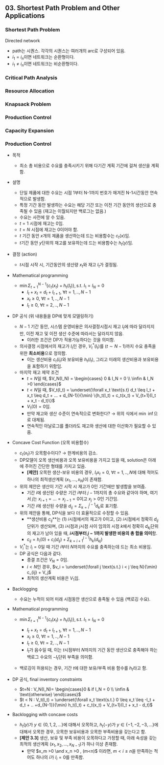 ## 03. Shortest Path Problem and Other Applications

### Shortest Path Problem

Directed network

- path는 시퀀스. 각각의 시퀀스는 여러개의 arc로 구성되어 있음.
- $i_1 = i_n$이면 네트워크는 순환형이다.
- $i_1 \neq i_n$이면 네트워크는 비순환형이다.

### Critical Path Analysis



### Resource Allocation



### Knapsack Problem



### Production Control



### Capacity Expansion



### Production Control

- 목적
  - 최소 총 비용으로 수요를 충족시키기 위해 다기간 계획 기간에 걸쳐 생산을 계획함.
- 설명
  - 단일 제품에 대한 수요는 시점 1부터 N-1까지 번호가 매겨진 N-1시간동안 연속적으로 발생함.
  - 특정 기간 동안 발생하는 수요는 해당 기간 또는 이전 기간 동안의 생산으로 충족될 수 있음 (재고는 이월되지만 백로그는 없음.)
  - 수요는 사전에 알 수 있음.
  - $t=1$ 시점에 재고는 0임.
  - $t=N$ 시점에 재고는 0이어야 함.
  - $t$ 기간 동안 $x$개의 제품을 생산하는데 드는 비용함수는 $c_t(x)$임.
  - $t$기간 동안 $y$단위의 재고를 보유하는데 드는 비용함수는  $h_t(y)$임.
- 결정 (action)
  - $t$시점 시작 시, 기간동안의  생산량 $x_t$와 재고 $I_t$가 결정됨.
- Mathematical programming 
  - $\min \Sigma^{N-1}_{t=1} \{c_t(x_t) + h_t(I_t)\}, \text{s.t.} \ I_1 = I_N = 0$
    - $I_t + x_t=d_t + I_{t+1}, \ \forall t = 1,..,N-1$
    - $x_t \geq 0, \ \forall t = 1,.. , N-1$
    - $I_t \geq 0, \ \forall t = 2,..,N-1$
- DP 공식 (위 내용들을 DP에 맞게 모델링하기)
  - $N-1$ 기간 동안, 시스템 운영비용은 의사결정시점시 재고 $I_t$에 따라 달라지지만, 이전 재고 및 이전 생산 수준에 따라서는 달라지지 않음.
    - 이러한 조건은 DP가 적용가능하다는 것을 의미함.
  - 의사결정 시점에서의 재고가 $I_t$인 경우, $V_t^*(I_t)$를 $(t \sim N-1)$까지 수요 충족을 위한 **최소비용**으로 정의함.
    - 이는 생산비용 $c_t(I_t)$와 보유비용 $h_t(I_t)$, 그리고 미래의 생산비용과 보유비용을 포함하기 위함임.
  - 마지막 재고 제약 조건 
    - $t=N$일 때, $V_N(I_N) = \begin{cases} 0 & I_N = 0 \\ \infin & I_N >0 \end{cases}$
    - $t<N$일 때, $V_t(I_t) = \underset{\forall x_t \text{s.t} d_t \leq I_t + x_t \leq d_t + ... + d_{N-1}}{\min} \{h_t(I_t) + c_t(x_t) + V_{t+1}(I_t + x_t - d_t)\}$
    - $V_1(0) = 0$임.
    - 만약 재고와 생산 수준이 연속적으로 변화한다? $\rightarrow$ 위의 식에서 $\min$ $\inf$으로 대체됨.
    - 연속적인 아날로그를 풀더라도 재고와 생산에 대한 이산화가 필요할 수 있음.
- Concave Cost Function (오목 비용함수)
  - $c_t(x_t)$가 오목함수이다? $\rightarrow$ 한계비용의 감소.
  - DP모델이 오목 생산비용과 오목 보유비용을 가지고 있을 때, solution은 아래에 주어진 간단한 형태를 가지고 있음.
    - **[제안]** 오목한 생산-보유 비용의 경우, $I_t x_t = 0, \ \forall t = 1,..,N$에 대해 적어도 하나의 최적생산계획 $(x_1, ..., x_N)$이 존재함.
  - 위의 제안은 생산이 기간 시작 시 재고가 0인 기간에만 발생함을 보여줌.
    - 기간 $i$에 생산된 수량은 기간 $i$부터 $j-1$까지의 총 수요와 같아야 하며, 여기서 $j$는 $x_{i+1}=...=x_{j-1}=0$이고 $x_j >0$인 기간임.
    - 기간 $i$에 생산된 수량을 $d_{ij} = \Sigma^{j-1}_{k=i}d_k$로 표기함.
  - 위의 제안을 통해, DP식을 보다 더 효율적으로 수정할 수 있음.
    - **생산비용 $c_{ij}$**는 (1) $i$시점에서의 재고가 0이고, (2) $i$시점에서 정확히 $d_{ij}$단위가 생산되며, (3) $i$시점과 $j$시점 사이 임의의 시점 $k$에서 정확히 $d_{kj}$단위의 재고가 남아 있을 때, **$i$시점부터 $j-1$까지 발생한 비용의 총 합을 의미**함.
    - $c_{ij} = h_i(0) + c_i(d_{ij}) + \Sigma^{j-1}_{k=i+1}h_k(d_{kj})$
  - $V^*_i$는 $I_i=0$일 때 기간 $i$부터 $N$까지의 수요를 충족하는데 드는 최소 비용임.
  - DP 공식은 다음과 같다.
    - 종결 조건은 $V_N = 0$임.
    - $i<N$인 경우, $v_i = \underset{\forall j \text{s.t.} i < j \leq N}{\min} c_{ij} + V_j$
    - 최적의 생산계획 비용은 $V_1$임.
- Backlogging
  - 수요는 누적이 되어 미래 시점동안 생산으로 충족될 수 있음 (백로깅 수요).

- Mathematical programming 

  - $\min \Sigma^{N-1}_{t=1} \{c_t(x_t) + h_t(I_t)\}, \text{s.t.} \ I_1 = I_N = 0$
    - $I_t + x_t=d_t + I_{t+1}, \ \forall t = 1,..,N-1$
    - $x_t \geq 0, \ \forall t = 1,.. , N-1$
    - $I_t \geq 0, \ \forall t = 2,..,N-1$
    - $I_t$가 음수일 때, 이는 $t$시점부터 $N$까지의 기간 동안 생산으로 충족해야 하는 백로그 수요의 $-I_t$단위 부족을 의미함.

  - 백로깅이 허용되는 경우, 기간 $t$에 대한 보유/부족 비용 함수를 $h_t$라고 함.

- DP 공식, final inventory constraints

  - $t=N : V_N(I_N)= \begin{cases}0 & if I_N = 0 \\ \infin & \text{otherwise} \end{cases}$
  - $t < N : V_t(I_t) = \underset{\forall x_t \text{s.t.} 0 \leq x_t \leq -I_t + d_t + .. +d_{N-1}}{\min} h_t(I_t) + c_t(x_t) + V_{t+1}(I_t + x_t - d_t)$

- Backlogging with concave costs

  - $h_t(y)$가 $y \in \{0,1,2,...\}$에 대해서 오목하고, $h_t(-y)$가 $y \in \{-1,-2,-3,...\}$에 대해서 오목한 경우, 오목한 보유비용과 오목한 부족비용을 갖는다고 함.
  - **[제안 3.3]** 생산, 보유 및 부족 비용이 오목하다고 가정할 때, 아래 속성을 갖는 최적의 생산계획 $(x_1,x_2,..., x_{N-1})$가 하나 이상 존재함.
    - 만약 $x_m >0 \and x_n >0 , (m<n)$ 이라면, $m < i \leq n$을 만족하는 적어도 하나의 $i$가 $I_i=0$를 만족함.

